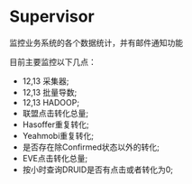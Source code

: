Supervisor
==========

监控业务系统的各个数据统计，并有邮件通知功能

目前主要监控以下几点：

*   12,13 采集器;
*   12,13 批量导数;
*   12,13 HADOOP;
*   联盟点击转化总量;
*   Hasoffer重复转化;
*   Yeahmobi重复转化;
*   是否存在除Confirmed状态以外的转化;
*   EVE点击转化总量;
*   按小时查询DRUID是否有点击或者转化为0;
